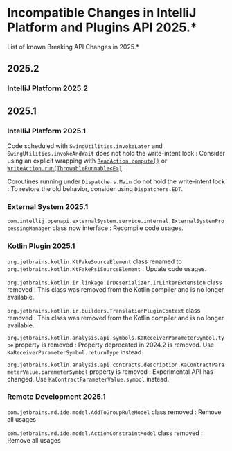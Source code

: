 <!-- Copyright 2000-2025 JetBrains s.r.o. and other contributors. Use of this source code is governed by the Apache 2.0 license that can be found in the LICENSE file. -->

# Incompatible Changes in IntelliJ Platform and Plugins API 2025.*

<!--
Before documenting a breaking API change, please make sure that the change cannot be avoided in an alternative way.

APIs marked with @Deprecated(forRemoval=true), @ApiStatus.Experimental, @ApiStatus.Internal/IntellijInternalApi, or @ApiStatus.ScheduledForRemoval don't need to be documented.

To document a new incompatible change, add a new line with the problem pattern followed by a 2nd line with ": "-prefixed human-readable description
and recommended fix/action (REQUIRED, please write full sentence ending with '.', see existing entries as reference).
Non-platform changes must be grouped under relevant section for plugin.

The following problem patterns are supported and must be followed EXACTLY (e.g., no '#' instead of '.'):

<package name> package removed

<class name> class removed
<class name> class renamed to <new class name>
<class name> class moved to package <package name>

<class name>.<method name>(<human-readable parameters>) marked abstract
<class name>.<method name>(<human-readable parameters>) abstract method added
<class name>.<method name>(<human-readable parameters>) method removed
<class name>.<method name>(<human-readable parameters>) method moved to the superclass
<class name>.<method name>(<human-readable parameters>) method return type changed from <before> to <after>
<class name>.<method name>(<human-readable parameters>) method visibility changed from <before> to <after>
<class name>.<method name>(<human-readable parameters>) method marked final
<class name>.<method name>(<human-readable parameters>) method parameter <type> removed
<class name>.<method name>(<human-readable parameters>) method parameter type changed from <before> to <after>
<class name>.<method name> method <parameter name> parameter marked @<class name>
<class name> (class|interface) now (extends|implements) <class name> and inherits its final method <method name>(<human-readable parameters>)?
<class name> (class|interface) now (extends|implements) <class name> and inherits its abstract method <method name>(<human-readable parameters>)?
<class name> class now interface

<class name>(<human-readable parameters>) constructor removed
<class name>(<human-readable parameters>) constructor parameter <type> removed
<class name>(<human-readable parameters>) constructor parameter type changed from <before> to <after>
<class name>(<human-readable parameters>) constructor visibility changed from <before> to <after>

<class name>.<field name> field removed
<class name>.<field name> field moved to the superclass
<class name>.<field name> field type changed from <before> to <after>
<class name>.<field name> field visibility changed from <before> to <after>

<property name> property removed from resource bundle <bundle name>

Where the placeholders must be enclosed in code quotes (`name`):

<class name> is a fully-qualified name of the class, e.g. `com.intellij.openapi.actionSystem.AnAction$InnerClass`.
<method name> is the exact method's name. Note that constructors have dedicated patterns.
<human-readable parameters> is a string representing parameters, which are not necessarily fully qualified. They do not affect the parser. For example, instead of (java.lang.Object, java.util.List, int) you are free to write (Object, List<String>, int)
<parameter name> is exact name of the method's parameter
<property name> is a full name of a property from .properties file, like `some.action.description`
<bundle name> is a fully qualified name of the property bundle, which includes its package, like `message.IdeBundle`

NOTE: If a code change you're trying to document doesn't match any of the above patterns, please ask in #plugins-verifier

NOTE: You are allowed to prettify the pattern using links: [`org.example.Foo`](https://github.com/JetBrains/intellij-community/tree/master/)

NOTE: Entries not starting with code quotes (`name`) can be added to document non-code changes and will be skipped in API verification.
-->

<link-summary>List of known Breaking API Changes in 2025.*</link-summary>

<include from="snippets.md" element-id="apiChangesHeader"/>

<include from="snippets.md" element-id="apiChangesJavaVersion"/>

<include from="snippets.md" element-id="gradlePluginVersion"/>

## 2025.2

### IntelliJ Platform 2025.2

## 2025.1

### IntelliJ Platform 2025.1

Code scheduled with `SwingUtilities.invokeLater` and `SwingUtilities.invokeAndWait` does not hold the write-intent lock
: Consider using an explicit wrapping with [`ReadAction.compute()`](%gh-ic%/platform/core-api/src/com/intellij/openapi/application/ReadAction.java) or [`WriteAction.run(ThrowableRunnable<E>)`](%gh-ic%/platform/core-api/src/com/intellij/openapi/application/WriteAction.java).

Coroutines running under `Dispatchers.Main` do not hold the write-intent lock
: To restore the old behavior, consider using `Dispatchers.EDT`.

### External System 2025.1

`com.intellij.openapi.externalSystem.service.internal.ExternalSystemProcessingManager` class now interface
: Recompile code usages.

### Kotlin Plugin 2025.1

`org.jetbrains.kotlin.KtFakeSourceElement` class renamed to `org.jetbrains.kotlin.KtFakePsiSourceElement`
: Update code usages.

`org.jetbrains.kotlin.ir.linkage.IrDeserializer.IrLinkerExtension` class removed
: This class was removed from the Kotlin compiler and is no longer available.

`org.jetbrains.kotlin.ir.builders.TranslationPluginContext` class removed
: This class was removed from the Kotlin compiler and is no longer available. 

`org.jetbrains.kotlin.analysis.api.symbols.KaReceiverParameterSymbol.type` property is removed
: Property deprecated in 2024.2 is removed. Use `KaReceiverParameterSymbol.returnType` instead.

`org.jetbrains.kotlin.analysis.api.contracts.description.KaContractParameterValue.parameterSymbol` property is removed
: Experimental API has changed. Use `KaContractParameterValue.symbol` instead.

### Remote Development 2025.1

`com.jetbrains.rd.ide.model.AddToGroupRuleModel` class removed
: Remove all usages

`com.jetbrains.rd.ide.model.ActionConstraintModel` class removed
: Remove all usages
